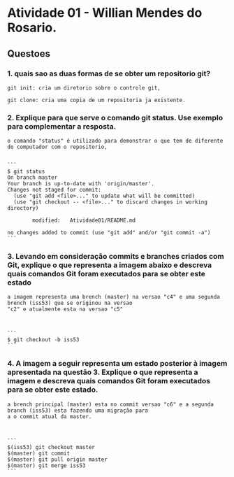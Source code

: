 # Atividade 01	- Willian Mendes do Rosario.

## Questoes

### 1.	quais sao as duas formas de se obter um repositorio git?

	git init: cria um diretorio sobre o controle git,

	git clone: cria uma copia de um repositoria ja existente.

### 2. Explique para que serve o comando git status. Use exemplo para complementar a resposta.
	
	o comando "status" é utilizado para demonstrar o que tem de diferente do computador com o repositorio,


	```
	$ git status
	On branch master
	Your branch is up-to-date with 'origin/master'.
	Changes not staged for commit:
	  (use "git add <file>..." to update what will be committed)
	  (use "git checkout -- <file>..." to discard changes in working directory)

	        modified:   Atividade01/README.md

	no changes added to commit (use "git add" and/or "git commit -a")
	```


### 3. Levando em consideração commits e branches criados com Git, explique o que representa a imagem abaixo e descreva quais comandos Git foram executados para se obter este estado

	a imagem representa uma brench (master) na versao "c4" e uma segunda brench (iss53) que se originou na versao
	"c2" e atualmente esta na versao "c5"



	```
	$ git checkout -b iss53	
	```

### 4. A imagem a seguir representa um estado posterior à imagem apresentada na questão 3. Explique o que representa a imagem e descreva quais comandos Git foram executados para se obter este estado.

	a brench principal (master) esta no commit versao "c6" e a segunda branch (iss53) esta fazendo uma migração para
	a o commit atual da master.



	```
	$(iss53) git checkout master
	$(master) git commit
	$(master) git pull origin master
	$(master) git merge iss53
	```	